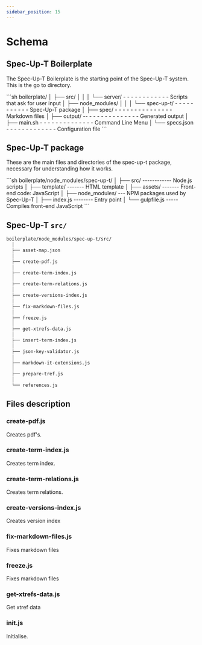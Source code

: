 ```yaml
---
sidebar_position: 15
---
```

# Schema

## Spec-Up-T Boilerplate

The Spec-Up-T Boilerplate is the starting point of the Spec-Up-T system. This is the go to directory.

<div class="filesystemlayout">
```sh
boilerplate/
  │
  ├── src/
  │   │
  │   └── server/  - - - - - - - - - - - - Scripts that ask for user input
  │
  ├── node_modules/
  │   │
  │   └── spec-up-t/ - - - - - - - - - - - Spec-Up-T package
  │
  ├── spec/  - - - - - - - - - - - - - - - Markdown files
  │
  ├── output/ -- - - - - - - - - - - - - - Generated output
  │
  ├── main.sh  - - - - - - - - - - - - - - Command Line Menu
  │
  └── specs.json - - - - - - - - - - - - - Configuration file
```
</div>

## Spec-Up-T package

These are the main files and directories of the spec-up-t package, necessary for understanding how it works.

<div class="filesystemlayout">
```sh
boilerplate/node_modules/spec-up-t/
  │
  ├── src/ ------------ Node.js scripts
  │
  ├── template/ ------- HTML template
  │
  ├── assets/   ------- Front-end code: JavaScript
  │
  ├── node_modules/ --- NPM packages used by Spec-Up-T
  │
  ├── index.js -------- Entry point
  │
  └── gulpfile.js ----- Compiles front-end JavaScript
```
</div>

## Spec-Up-T `src/`

<div class="filesystemlayout">

```sh
boilerplate/node_modules/spec-up-t/src/
  │
  ├── asset-map.json
  │
  ├── create-pdf.js
  │
  ├── create-term-index.js
  │
  ├── create-term-relations.js
  │
  ├── create-versions-index.js
  │
  ├── fix-markdown-files.js
  │
  ├── freeze.js
  │
  ├── get-xtrefs-data.js
  │
  ├── insert-term-index.js
  │
  ├── json-key-validator.js
  │
  ├── markdown-it-extensions.js
  │
  ├── prepare-tref.js
  │
  └── references.js

```

</div>








## Files description

### create-pdf.js

Creates pdf's.

### create-term-index.js

Creates term index.

### create-term-relations.js

Creates term relations.

### create-versions-index.js

Creates version index

### fix-markdown-files.js

Fixes markdown files

### freeze.js

Fixes markdown files

### get-xtrefs-data.js

Get xtref data

### init.js

Initialise.


